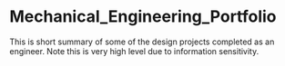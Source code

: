 # Mechanical_Engineering_Portfolio

This is short summary of some of the design projects completed as an engineer. Note this is very high level due to information sensitivity.